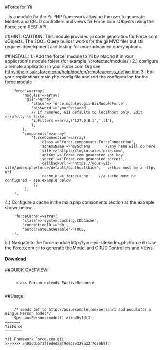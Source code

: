 #Force for Yii

...is a module for the Yii PHP framework allowing the user to generate Models and CRUD controllers and views for Force.com sObjects using the Force.com REST API.

##HINT:
CAUTION: This module provides gii code generation for Force.com sObjects. The SOQL Query builder works for the gii MVC files but still requires development and testing for more advanced query
options. 


##INSTALL:
1.) Add the 'force' module to Yii by placing it in your application's module folder (for example '/protected/modules')
2.) configure a remote application in your Force.com Org see https://help.salesforce.com/help/doc/en/remoteaccess_define.htm
3.) Edit your applications main.php config file and add the configuration for the force module

       'force'=>array(
            'modules'=>array(
             'gii'=>array(
			    'class'=>'force.modules.gii.GiiModuleForce',
			    'password'=>'yourPassword',
			    // If removed, Gii defaults to localhost only. Edit carefully to taste.
			    'ipFilters'=>array('127.0.0.1','::1'),
                ),
            ),           
            'components'=>array(
                'forceConnection'=>array(
                    'class'=>'force.components.ForceConnection',
                    'schemaName'=>'mySchema',     //any name will do here
                    'site'=>'https://login.salesforce.com',
                    'apiKey'=>'Force.com generated api key',
                    'secret'=>'Force.com generated secret',
                    'callbackUrl'=>'https://your-yii-site/index.php/force/default/oauthcallback',   //this must be a https url
                    'cacheID'=>'forceCache',   //a cache must be configured - see example below
                 ),
             ),
        ),
       		
4.) Configure a cache in the main.php components section as the example shown below

        'forceCache'=>array(
            'class'=>'system.caching.CDbCache',
            'connectionID'=>'db',
            'autoCreateCacheTable'=>TRUE,
        ),

5.) Navigate to the force module http://your-yii-site/index.php/force
6.) Use the Force.com gii to generate the Model and CRUD Controllers and Views.

#### [Download](https://github.com/JFennis/YiiForce)

##QUICK OVERVIEW:

~~~

     class Person extends EActiveResource
 
~~~

##Usage:

~~~

    /* sends GET to http://api.example.com/person/1 and populates a single Person model*/
    $person=Person::model()->findById(1);
=======
YiiForce
========

Yii Framework Force.com gii
>>>>>>> a495ddb571ffed6da8f9e917e329a32f7676b9fd
